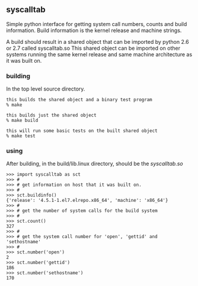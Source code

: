 ## syscalltab
Simple python interface for getting system call numbers, counts and build information. Build information is the kernel release and machine strings.

A build should result in a shared object that can be imported by python 2.6 or 2.7 called syscalltab.so This shared object can be imported on other systems running the same kernel release and same machine architecture as it was built on.

### building
In the top level source directory.
```
this builds the shared object and a binary test program
% make

this builds just the shared object
% make build

this will run some basic tests on the built shared object
% make test
```

### using

After building, in the build/lib.linux directory, should be the *syscalltab.so*
```
>>> import syscalltab as sct
>>> #
>>> # get information on host that it was built on.
>>> # 
>>> sct.buildinfo()
{'release': '4.5.1-1.el7.elrepo.x86_64', 'machine': 'x86_64'}
>>> #
>>> # get the number of system calls for the build system
>>> #
>>> sct.count()
327
>>> #
>>> # get the system call number for 'open', 'gettid' and 'sethostname'
>>> #
>>> sct.number('open')
2
>>> sct.number('gettid')
186
>>> sct.number('sethostname')
170
```
